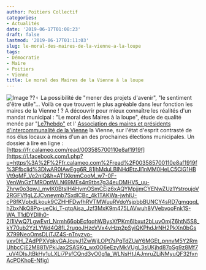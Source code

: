 ```yaml
---
author: Poitiers Collectif
categories:
- Actualités
date: '2019-06-17T01:08:23'
draft: false
lastmod: '2019-06-17T01:11:03'
slug: le-moral-des-maires-de-la-vienne-a-la-loupe
tags:
- Démocratie
- Maire
- Poitiers
- Vienne
title: Le moral des Maires de la Vienne à la loupe
---
```


![Image](/images/2025/le-moral-des-maires-de-la-vienne-a-la-loupe/Graphique-Maires.jpg) ??‍♀️ La possibilité de "mener des projets d'avenir", "le sentiment d'être utile"... Voilà ce que trouvent le plus agréable dans leur fonction les maires de la Vienne !   ? A découvrir pour mieux connaître les réalités d'un mandat municipal : "Le moral des Maires à la loupe", étude de qualité menée par "[Le7hebdo"](https://www.facebook.com/le7hebdo/?__tn__=K-R&eid=ARAIhtMtqGZZpBkzRngazjFkSxVVVouhHXKP4b-IGD942kg6pFpAPQ-heOaJpPiOpAxeupsWBxMlhRZv&fref=mentions&__xts__%5B0%5D=68.ARBxtWfnfMDzZniKJx2E_ViRtCsGxqaxsEZ-DfugDam0MX8pctrJ_l7bNUNZIng9ZB5iWxZnMqMrJrkkSjcNf0uTQbARHmmWirpjRSa__nJQNqr9Gs6IE4jdlmNuKIuo1Fh71ECTRNTPmrcBDBwm6iVBzIPHIZzZYJ_eh_J7NapcPqG5W1iKU0gmvQlR19uhSP0tybr5ari00lt9sjQJM3pfVhRTazg6t9HqFgb8GR0q4W98byeCUuns5aiqk94hMqbtdcHSoepV3h3VC6C0FYBqEJqJrFnAPOwCBwJFlsaXETCwhKKqhDPfAvopUkEFmK8) et l' [Association des maires et présidents d'intercommunalité de la Vienne](https://www.facebook.com/AMFVienne/?__tn__=K-R&eid=ARAHjMiuz19pB4Nnt_zAQXh187FAGQyC25bCkJc6-E3JWqhwfIYpB58X08n2KJurOjmKegGyoMXAQ9_d&fref=mentions&__xts__%5B0%5D=68.ARBxtWfnfMDzZniKJx2E_ViRtCsGxqaxsEZ-DfugDam0MX8pctrJ_l7bNUNZIng9ZB5iWxZnMqMrJrkkSjcNf0uTQbARHmmWirpjRSa__nJQNqr9Gs6IE4jdlmNuKIuo1Fh71ECTRNTPmrcBDBwm6iVBzIPHIZzZYJ_eh_J7NapcPqG5W1iKU0gmvQlR19uhSP0tybr5ari00lt9sjQJM3pfVhRTazg6t9HqFgb8GR0q4W98byeCUuns5aiqk94hMqbtdcHSoepV3h3VC6C0FYBqEJqJrFnAPOwCBwJFlsaXETCwhKKqhDPfAvopUkEFmK8) la Vienne, sur l'état d'esprit contrasté de nos élus locaux à moins d'un an des prochaines élections municipales. Un dossier à lire en ligne : [https://fr.calameo.com/read/003585700110e8af1919f](https://l.facebook.com/l.php?u=https%3A%2F%2Ffr.calameo.com%2Fread%2F003585700110e8af1919f%3Ffbclid%3DIwAR0IAwEgg6R_81jhMduLBlNHdEtzJI1nMM0HeLC5ClG1HBVt9qMF_Ve2nlQ&h=AT1XknmCooM_w7-0F-VenWnGzTMROptWLN69MEs4n9tbs7g34euDMHV5_uu-Zhrw0o3qwJ_myIK0BtsIH4HymOSmCEjz6xAQYMpjjmCYENwZUz1YstroujoV2RGFVflgLZJCvneymb7SxdlCBc_4k1TAKWa-jwhIU-cP8fKVpbdLkouk9CZHHFDwfhRVTMWuuRVdoYsjpbbBUNCY4sRD7gmqqqLhZbxNkQ8Po-ueCki_T-qtqAisa_Jzf3MxK9m475LAVwuh8VVebvooFnk1S-WA_T1dDYDllh0-2l1lVwQ7LgwEvrI_Nrmh66obEcfqqhWBysXfPKm6Ibxut2bLuvOmjZ6htN5S8_kY70ub2YzLYWd4Q8fL2rugoJHzcVVx4vHzp2pSyiQKPhdJrNH2PkXn0bGsX799NeoOmsDLjTJZ4S-nTnyzyo-yxv0H_ZAdPPXVgkyGAJcuyJ1ZwWjLOPt7sPqTdZUaY6MGEt_pnnvM5Y2RmUhbcCjE2M881VPkiJax2SASKg_wx0O6eEzyMkVUgL3sUKjhd87oSg9z8Mf7_uV4DIsJtBkHy1uLXLi7PsfCQnd3yO0g1a_WLNsHtJAJmruZLjNMyuQF32fxnAcPOKhoE-Nfig)
